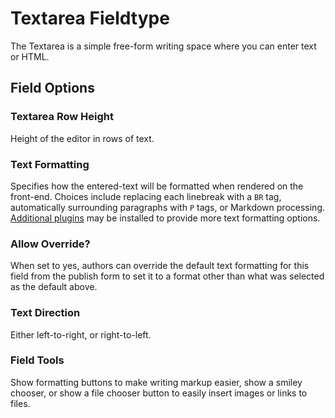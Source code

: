 <!--
    This source file is part of the open source project
    ExpressionEngine User Guide (https://github.com/ExpressionEngine/ExpressionEngine-User-Guide)

    @link      https://expressionengine.com/
    @copyright Copyright (c) 2003-2019, EllisLab Corp. (https://ellislab.com)
    @license   https://expressionengine.com/license Licensed under Apache License, Version 2.0
-->

# Textarea Fieldtype

The Textarea is a simple free-form writing space where you can enter text or HTML.

## Field Options

### Textarea Row Height

Height of the editor in rows of text.

### Text Formatting

Specifies how the entered-text will be formatted when rendered on the front-end. Choices include replacing each linebreak with a `BR` tag, automatically surrounding paragraphs with `P` tags, or Markdown processing. [Additional plugins](development/plugins.md) may be installed to provide more text formatting options.

### Allow Override?

When set to yes, authors can override the default text formatting for this field from the publish form to set it to a format other than what was selected as the default above.

### Text Direction

Either left-to-right, or right-to-left.

### Field Tools

Show formatting buttons to make writing markup easier, show a smiley chooser, or show a file chooser button to easily insert images or links to files.
